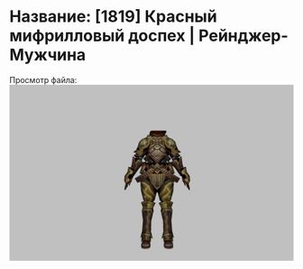 # Название: [1819] Красный мифрилловый доспех | Рейнджер-Мужчина

Просмотр файла:
![p020006.png](p020006.png)